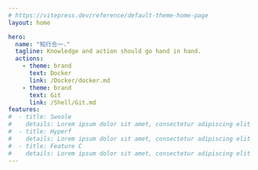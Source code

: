 ```yaml
---
# https://vitepress.dev/reference/default-theme-home-page
layout: home

hero:
  name: "知行合一."
  tagline: Knowledge and action should go hand in hand.
  actions:
    - theme: brand
      text: Docker
      link: /Docker/docker.md
    - theme: brand
      text: Git
      link: /Shell/Git.md
features:
#  - title: Swoole
#    details: Lorem ipsum dolor sit amet, consectetur adipiscing elit
#  - title: Hyperf
#    details: Lorem ipsum dolor sit amet, consectetur adipiscing elit
#  - title: Feature C
#    details: Lorem ipsum dolor sit amet, consectetur adipiscing elit
---
```


